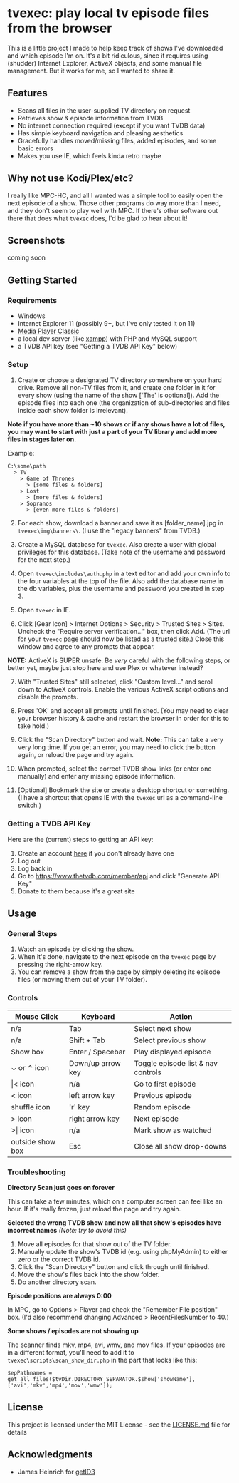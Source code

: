 # tvexec: play local tv episode files from the browser

This is a little project I made to help keep track of shows I've downloaded and which episode I'm on. It's a bit ridiculous, since it requires using (shudder) Internet Explorer, ActiveX objects, and some manual file management. But it works for me, so I wanted to share it.

## Features

* Scans all files in the user-supplied TV directory on request
* Retrieves show & episode information from TVDB
* No internet connection required (except if you want TVDB data)
* Has simple keyboard navigation and pleasing aesthetics
* Gracefully handles moved/missing files, added episodes, and some basic errors
* Makes you use IE, which feels kinda retro maybe

## Why not use Kodi/Plex/etc?

I really like MPC-HC, and all I wanted was a simple tool to easily open the next episode of a show. Those other programs do way more than I need, and they don't seem to play well with MPC. If there's other software out there that does what `tvexec` does, I'd be glad to hear about it!

## Screenshots

coming soon

## Getting Started

### Requirements

* Windows
* Internet Explorer 11 (possibly 9+, but I've only tested it on 11)
* [Media Player Classic](https://mpc-hc.org/)
* a local dev server (like [xampp](https://www.apachefriends.org/index.html)) with PHP and MySQL support
* a TVDB API key (see "Getting a TVDB API Key" below)

### Setup

1. Create or choose a designated TV directory somewhere on your hard drive. Remove all non-TV files from it, and create one folder in it for every show (using the name of the show \['The' is optional\]). Add the episode files into each one (the organization of sub-directories and files inside each show folder is irrelevant).

**Note if you have more than ~10 shows or if any shows have a lot of files, you may want to start with just a part of your TV library and add more files in stages later on.**

Example:
```
C:\some\path
  > TV
    > Game of Thrones
      > [some files & folders]
    > Lost
      > [more files & folders]
    > Sopranos
      > [even more files & folders]
``` 

2. For each show, download a banner and save it as [folder_name].jpg in `tvexec\img\banners\`. (I use the "legacy banners" from TVDB.)

3. Create a MySQL database for `tvexec`. Also create a user with global privileges for this database. (Take note of the username and password for the next step.)

4. Open `tvexec\includes\auth.php` in a text editor and add your own info to the four variables at the top of the file. Also add the database name in the db variables, plus the username and password you created in step 3.

5. Open `tvexec` in IE.

6. Click \[Gear Icon\] > Internet Options > Security > Trusted Sites > Sites. Uncheck the "Require server verification..." box, then click Add. (The url for your `tvexec` page should now be listed as a trusted site.) Close this window and agree to any prompts that appear.

**NOTE:** ActiveX is SUPER unsafe. Be *very* careful with the following steps, or better yet, maybe just stop here and use Plex or whatever instead?

7. With "Trusted Sites" still selected, click "Custom level..." and scroll down to ActiveX controls. Enable the various ActiveX script options and disable the prompts.

8. Press 'OK' and accept all prompts until finished. (You may need to clear your browser history & cache and restart the browser in order for this to take hold.)

9. Click the "Scan Directory" button and wait. **Note:** This can take a very very long time. If you get an error, you may need to click the button again, or reload the page and try again.

10. When prompted, select the correct TVDB show links (or enter one manually) and enter any missing episode information.

11. \[Optional\] Bookmark the site or create a desktop shortcut or something. (I have a shortcut that opens IE with the `tvexec` url as a command-line switch.)

### Getting a TVDB API Key

Here are the (current) steps to getting an API key:

1. Create an account [here](https://www.thetvdb.com/register) if you don't already have one
2. Log out
3. Log back in
4. Go to https://www.thetvdb.com/member/api and click "Generate API Key"
5. Donate to them because it's a great site

## Usage

### General Steps

1. Watch an episode by clicking the show.
2. When it's done, navigate to the next episode on the `tvexec` page by pressing the right-arrow key.
3. You can remove a show from the page by simply deleting its episode files (or moving them out of your TV folder).

### Controls

| Mouse Click | Keyboard | Action |
| --- | --- | --- |
| n/a | Tab | Select next show |
| n/a | Shift + Tab | Select previous show |
| Show box | Enter / Spacebar | Play displayed episode |
| ⌄ or ⌃ icon | Down/up arrow key | Toggle episode list & nav controls |
| \|< icon | n/a | Go to first episode |
| < icon | left arrow key | Previous episode |
| shuffle icon | 'r' key | Random episode |
| > icon | right arrow key | Next episode |
| >\| icon | n/a | Mark show as watched |
| outside show box | Esc | Close all show drop-downs |

### Troubleshooting

**Directory Scan just goes on forever**

This can take a few minutes, which on a computer screen can feel like an hour. If it's really frozen, just reload the page and try again.

**Selected the wrong TVDB show and now all that show's episodes have incorrect names** *(Note: try to avoid this)*

1. Move all episodes for that show out of the TV folder.
2. Manually update the show's TVDB id (e.g. using phpMyAdmin) to either zero or the correct TVDB id.
3. Click the "Scan Directory" button and click through until finished.
4. Move the show's files back into the show folder.
5. Do another directory scan.

**Episode positions are always 0:00**

In MPC, go to Options > Player and check the "Remember File position" box. (I'd also recommend changing Advanced > RecentFilesNumber to 40.)

**Some shows / episodes are not showing up**

The scanner finds mkv, mp4, avi, wmv, and mov files. If your episodes are in a different format, you'll need to add it to `tvexec\scripts\scan_show_dir.php` in the part that looks like this:
```
$epPathnames = get_all_files($tvDir.DIRECTORY_SEPARATOR.$show['showName'], ['avi','mkv','mp4','mov','wmv']);
```

## License

This project is licensed under the MIT License - see the [LICENSE.md](LICENSE.md) file for details

## Acknowledgments

* James Heinrich for [getID3](https://github.com/JamesHeinrich/getID3)
